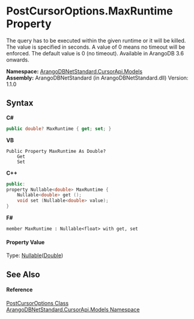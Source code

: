 # PostCursorOptions.MaxRuntime Property 
 

The query has to be executed within the given runtime or it will be killed. The value is specified in seconds. A value of 0 means no timeout will be enforced. The default value is 0 (no timeout). Available in ArangoDB 3.6 onwards.

**Namespace:**&nbsp;<a href="35799343-7a53-6c3b-95d1-21ff990d1b8b">ArangoDBNetStandard.CursorApi.Models</a><br />**Assembly:**&nbsp;ArangoDBNetStandard (in ArangoDBNetStandard.dll) Version: 1.1.0

## Syntax

**C#**<br />
``` C#
public double? MaxRuntime { get; set; }
```

**VB**<br />
``` VB
Public Property MaxRuntime As Double?
	Get
	Set
```

**C++**<br />
``` C++
public:
property Nullable<double> MaxRuntime {
	Nullable<double> get ();
	void set (Nullable<double> value);
}
```

**F#**<br />
``` F#
member MaxRuntime : Nullable<float> with get, set

```


#### Property Value
Type: <a href="https://docs.microsoft.com/dotnet/api/system.nullable-1" target="_blank" rel="noopener noreferrer">Nullable</a>(<a href="https://docs.microsoft.com/dotnet/api/system.double" target="_blank" rel="noopener noreferrer">Double</a>)

## See Also


#### Reference
<a href="33e10911-ea6c-31b3-60fc-c57350209014">PostCursorOptions Class</a><br /><a href="35799343-7a53-6c3b-95d1-21ff990d1b8b">ArangoDBNetStandard.CursorApi.Models Namespace</a><br />